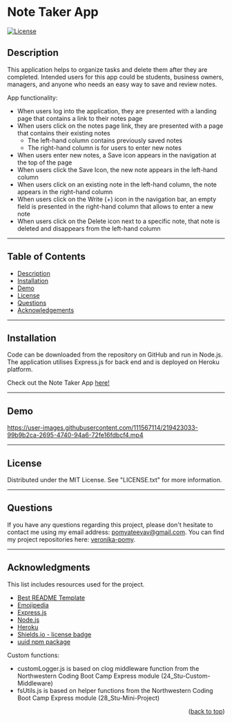 # Note Taker App

<!-- License Badge -->
[![License][license-shield]][license-url]

## Description

This application helps to organize tasks and delete them after they are completed. Intended users for this app could be students, business owners, managers, and anyone who needs an easy way to save and review notes. 

App functionality: 

- When users log into the application, they are presented with a landing page that contains a link to their notes page
- When users click on the notes page link, they are presented with a page that contains their existing notes
    - The left-hand column contains previously saved notes 
    - The right-hand column is for users to enter new notes 
- When users enter new notes, a Save icon appears in the navigation at the top of the page
- When users click the Save Icon, the new note appears in the left-hand column
- When users click on an existing note in the left-hand column, the note appears in the right-hand column
- When users click on the Write (+) icon in the navigation bar, an empty field is presented in the right-hand column that allows to enter a new note
- When users click on the Delete icon next to a specific note, that note is deleted and disappears from the left-hand column

---

## Table of Contents

  <ul>
    <li>
      <a href="#description">Description</a>
    </li>
    <li>
      <a href="#installation">Installation</a>
    </li>
    <li>
      <a href="#demo">Demo</a>
    </li>
    <li>
        <a href="#license">License</a>
    </li>
    <li>
        <a href="#questions">Questions</a>
    </li>
    <li>
        <a href="#acknowledgments">Acknowledgements</a>
    </li>
  </ul>

---

## Installation

Code can be downloaded from the repository on GitHub and run in Node.js. The application utilises Express.js for back end and is deployed on Heroku platform.

Check out the Note Taker App [here!](https://application-note-taker.herokuapp.com/)

---

## Demo

https://user-images.githubusercontent.com/111567114/219423033-99b9b2ca-2695-4740-94a6-72fe16fdbcf4.mp4

---

## License

Distributed under the MIT License. See "LICENSE.txt" for more information.

---

## Questions

If you have any questions regarding this project, please don't hesitate to contact me using my email address: pomyateevav@gmail.com. You can find my project repositories here: [veronika-pomy](https://github.com/veronika-pomy?tab=repositories).

___

## Acknowledgments

This list includes resources used for the project. 

- [Best README Template](https://github.com/othneildrew/Best-README-Template/blob/master/README.md)
- [Emojipedia](https://emojipedia.org/)
- [Express.js](https://emojipedia.org/)
- [Node.js](https://nodejs.org/en/)
- [Heroku](https://devcenter.heroku.com/)
- [Shields.io - license badge](https://shields.io/)
- [uuid npm package](https://www.npmjs.com/package/uuid?activeTab=readme)

Custom functions:
- customLogger.js is based on clog middleware function from the Northwestern Coding Boot Camp Express module (24_Stu-Custom-Middleware)
- fsUtils.js is based on helper functions from the Northwestern Coding Boot Camp Express module (28_Stu-Mini-Project)

<p align="right">(<a href="#note-taker-app">back to top</a>)</p>

<!-- License & badge -->
[license-shield]: https://img.shields.io/badge/license-MIT-blue?style=for-the-badge
[license-url]: https://github.com/veronika-pomy/Note-Taker-App/blob/main/LICENSE
